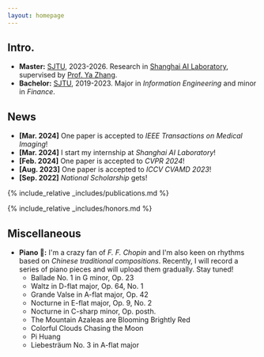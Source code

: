 ```yaml
---
layout: homepage
---
```


## Intro.
- **Master:** [SJTU](https://en.sjtu.edu.cn/), 2023-2026. Research in [Shanghai AI Laboratory](https://www.shlab.org.cn/), supervised by [Prof. Ya Zhang](https://annzhanglion.github.io/).
- **Bachelor:** [SJTU](https://en.sjtu.edu.cn/), 2019-2023. Major in _Information Engineering_ and minor in _Finance_.

## News

- **[Mar. 2024]** One paper is accepted to _IEEE Transactions on Medical Imaging_!
- **[Mar. 2024]** I start my internship at _Shanghai AI Laboratory_!
- **[Feb. 2024]** One paper is accepted to _CVPR 2024_!
- **[Aug. 2023]** One paper is accepted to _ICCV CVAMD 2023_!
- **[Sep. 2022]** _National Scholarship_ gets!

{% include_relative _includes/publications.md %}

{% include_relative _includes/honors.md %}

## Miscellaneous
- **Piano 🎹:** I'm a crazy fan of _F. F. Chopin_ and I'm also keen on rhythms based on _Chinese traditional compositions_. Recently, I will record a series of piano pieces and will upload them gradually. Stay tuned!
    * Ballade No. 1 in G minor, Op. 23
    * Waltz in D-flat major, Op. 64, No. 1
    * Grande Valse in A-flat major, Op. 42
    * Nocturne in E-flat major, Op. 9, No. 2
    * Nocturne in C-sharp minor, Op. posth.
    * The Mountain Azaleas are Blooming Brightly Red
    * Colorful Clouds Chasing the Moon
    * Pi Huang
    * Liebesträum No. 3 in A-flat major
